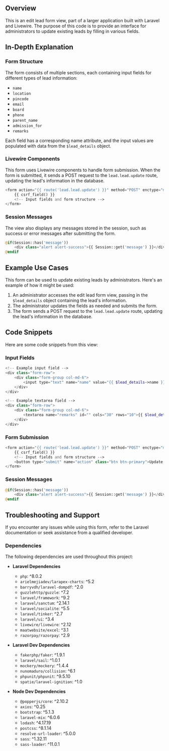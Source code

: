**Overview**
-----------

This is an edit lead form view, part of a larger application built with Laravel and Livewire. The purpose of this code is to provide an interface for administrators to update existing leads by filling in various fields.

**In-Depth Explanation**
----------------------

### Form Structure

The form consists of multiple sections, each containing input fields for different types of lead information:

*   `name`
*   `location`
*   `pincode`
*   `email`
*   `board`
*   `phone`
*   `parent_name`
*   `admission_for`
*   `remarks`

Each field has a corresponding name attribute, and the input values are populated with data from the `$lead_details` object.

### Livewire Components

This form uses Livewire components to handle form submission. When the form is submitted, it sends a POST request to the `lead.lead.update` route, updating the lead's information in the database.

```php
<form action="{{ route('lead.lead.update') }}" method="POST" enctype="multipart/form-data">
    {{ csrf_field() }}
    <!-- Input fields and form structure -->
</form>
```

### Session Messages

The view also displays any messages stored in the session, such as success or error messages after submitting the form.

```php
@if(Session::has('message'))
    <div class="alert alert-success">{{ Session::get('message') }}</div>
@endif
```

**Example Use Cases**
--------------------

This form can be used to update existing leads by administrators. Here's an example of how it might be used:

1.  An administrator accesses the edit lead form view, passing in the `$lead_details` object containing the lead's information.
2.  The administrator updates the fields as needed and submits the form.
3.  The form sends a POST request to the `lead.lead.update` route, updating the lead's information in the database.

**Code Snippets**
----------------

Here are some code snippets from this view:

### Input Fields

```php
<!-- Example input field -->
<div class="form-row">
    <div class="form-group col-md-6">
        <input type="text" name="name" value="{{ $lead_details->name }}" placeholder="Enter Name">
    </div>
</div>

<!-- Example textarea field -->
<div class="form-row">
    <div class="form-group col-md-6">
        <textarea name="remarks" id="" cols="30" rows="10">{{ $lead_details->remarks }}</textarea>
    </div>
</div>
```

### Form Submission

```php
<form action="{{ route('lead.lead.update') }}" method="POST" enctype="multipart/form-data">
    {{ csrf_field() }}
    <!-- Input fields and form structure -->
    <button type="submit" name="action" class="btn btn-primary">Update Lead</button>
</form>
```

### Session Messages

```php
@if(Session::has('message'))
    <div class="alert alert-success">{{ Session::get('message') }}</div>
@endif
```

**Troubleshooting and Support**
-------------------------------

If you encounter any issues while using this form, refer to the Laravel documentation or seek assistance from a qualified developer.

### Dependencies

The following dependencies are used throughout this project:

*   **Laravel Dependencies**

    *   `php`: ^8.0.2
    *   `arielmejiadev/larapex-charts`: ^5.2
    *   `barryvdh/laravel-dompdf`: ^2.0
    *   `guzzlehttp/guzzle`: ^7.2
    *   `laravel/framework`: ^9.2
    *   `laravel/sanctum`: ^2.14.1
    *   `laravel/socialite`: ^5.5
    *   `laravel/tinker`: ^2.7
    *   `laravel/ui`: ^3.4
    *   `livewire/livewire`: ^2.12
    *   `maatwebsite/excel`: ^3.1
    *   `razorpay/razorpay`: ^2.9

*   **Laravel Dev Dependencies**

    *   `fakerphp/faker`: ^1.9.1
    *   `laravel/sail`: ^1.0.1
    *   `mockery/mockery`: ^1.4.4
    *   `nunomaduro/collision`: ^6.1
    *   `phpunit/phpunit`: ^9.5.10
    *   `spatie/laravel-ignition`: ^1.0

*   **Node Dev Dependencies**

    *   `@popperjs/core`: ^2.10.2
    *   `axios`: ^0.25
    *   `bootstrap`: ^5.1.3
    *   `laravel-mix`: ^6.0.6
    *   `lodash`: ^4.17.19
    *   `postcss`: ^8.1.14
    *   `resolve-url-loader`: ^5.0.0
    *   `sass`: ^1.32.11
    *   `sass-loader`: ^11.0.1